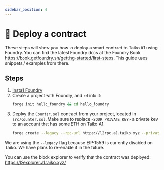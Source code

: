 ```yaml
---
sidebar_position: 4
---
```


# 🚀 Deploy a contract

These steps will show you how to deploy a smart contract to Taiko A1 using Foundry. You can find the latest Foundry docs at the Foundry Book: https://book.getfoundry.sh/getting-started/first-steps. This guide uses snippets / examples from there.

## Steps

1. [Install Foundry](https://book.getfoundry.sh/getting-started/installation)
2. Create a project with Foundry, and `cd` into it:
   ```sh
   forge init hello_foundry && cd hello_foundry
   ```
3. Deploy the `Counter.sol` contract from your project, located in `src/Counter.sol`. Make sure to replace `<YOUR_PRIVATE_KEY>` a private key to an account that has some ETH on Taiko A1.
   ```sh
   forge create --legacy --rpc-url https://l2rpc.a1.taiko.xyz --private-key <YOUR_PRIVATE_KEY> src/Counter.sol:Counter
   ```

We are using the `--legacy` flag because EIP-1559 is currently disabled on Taiko. We have plans to re-enable it in the future.

You can use the block explorer to verify that the contract was deployed: https://l2explorer.a1.taiko.xyz/
